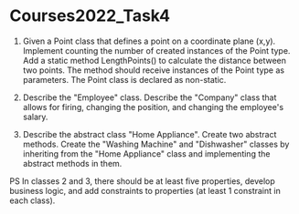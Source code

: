 # Courses2022_Task4
1. Given a Point class that defines a point on a coordinate plane (x,y). Implement counting the number of created instances of the Point type. Add a static method LengthPoints() to calculate the distance between two points. The method should receive instances of the Point type as parameters. The Point class is declared as non-static.

2. Describe the "Employee" class. Describe the "Company" class that allows for firing, changing the position, and changing the employee's salary.

3. Describe the abstract class "Home Appliance". Create two abstract methods. Create the "Washing Machine" and "Dishwasher" classes by inheriting from the "Home Appliance" class and implementing the abstract methods in them.

PS In classes 2 and 3, there should be at least five properties, develop business logic, and add constraints to properties (at least 1 constraint in each class).
